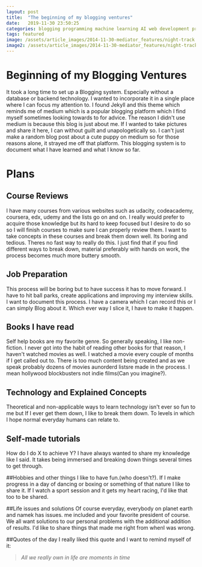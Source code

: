 ```yaml
---
layout: post
title:  "The beginning of my blogging ventures"
date:   2019-11-30 23:50:25
categories: blogging programming machine learning AI web development productivity courses
tags: featured
image: /assets/article_images/2014-11-30-mediator_features/night-track.JPG
image2: /assets/article_images/2014-11-30-mediator_features/night-track-mobile.JPG
---
```

# Beginning of my Blogging Ventures

It took a long time to set up a Blogging system. Especially without a database or backend technology. I wanted to incorporate it in a single place where I can focus my attention to. I found Jekyll and this theme which reminds me of medium which is a popular blogging platform which I find myself sometimes looking towards to for advice. The reason I didn't use medium is because this blog is just about me. If I wanted to take pictures and share it here, I can without guilt and unapologetically so. I can't just make a random blog post about a cute puppy on medium so for those reasons alone, it strayed me off that platform. This blogging system is to document what I have learned and what I know so far.



# Plans

## Course Reviews

I have many courses from various websites such as udacity, codeacademy, coursera, edx, udemy and the lists go on and on. I really would prefer to acquire those knowledge but its hard to keep focused but I desire to do so so I will finish courses to make sure I can properly review them. I want to take concepts in these courses and break them down well.
Its boring and tedious. Theres no fast way to really do this. I just find that if you find different ways to break down, material preferably with hands on work, the process becomes much more buttery smooth.

## Job Preparation

This process will be boring but to have success it has to move forward. I have to hit ball parks, create applications and improving my interview skills. I want to document this process. I have a camera which I can record this or I can simply Blog about it. Which ever way I slice it, I have to make it happen.


## Books I have read

Self help books are my favorite genre. So generally speaking, I like non-fiction. I never got into the habit of reading other books for that reason, I haven't watched movies as well. I watched a movie every couple of months if I get called out to. There is too much content being created and as we speak probably dozens of movies aunorderd listsre made in the process. I mean hollywood blockbusters not indie films(Can you imagine?).

## Technology and Explained Concepts

Theoretical and non-applicable ways to learn technology isn't ever so fun to me but If I ever get them down, I like to break them down. To levels in which I hope normal everyday humans can relate to.

## Self-made tutorials
How do I do X to achieve Y? I have always wanted to share my knowledge like I said. It takes being immersed and breaking down things several times to get through.

##Hobbies and other things
I like to have fun.(who doesn't?). If I make progress in a day of dancing or boxing or something of that nature I like to share it. If I watch a sport session and it gets my heart racing, I'd like that too to be shared. 

##Life issues and solutions
Of course everyday, everybody on planet earth and namek has issues. me included and your favorite president of course. We all want solutions to our personal problems with the additional addition of results. I'd like to share things that made me right from whenI was wrong.

##Quotes of the day
I really liked this quote and I want to remind myself of it:
>_All we really own in life are moments in time_
